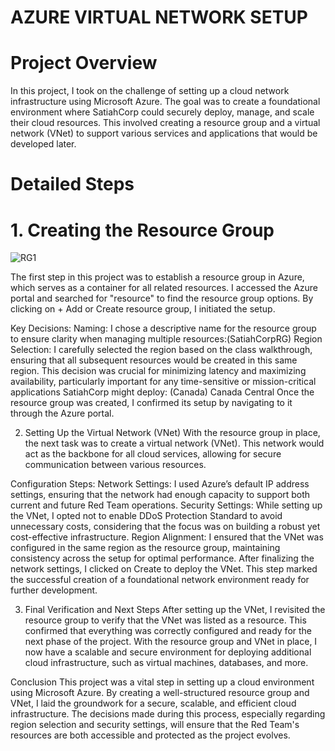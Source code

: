 # AZURE VIRTUAL NETWORK SETUP
# Project Overview
In this project, I took on the challenge of setting up a cloud network infrastructure using Microsoft Azure. The goal was to create a foundational environment where SatiahCorp could securely deploy, manage, and scale their cloud resources. This involved creating a resource group and a virtual network (VNet) to support various services and applications that would be developed later.

# Detailed Steps
# 1. Creating the Resource Group
![RG1](https://github.com/user-attachments/assets/efd86d59-2a4b-4935-94fc-4d3a37385f3f)

The first step in this project was to establish a resource group in Azure, which serves as a container for all related resources. I accessed the Azure portal and searched for "resource" to find the resource group options. By clicking on + Add or Create resource group, I initiated the setup.

Key Decisions:
Naming: I chose a descriptive name for the resource group to ensure clarity when managing multiple resources:(SatiahCorpRG)
Region Selection: I carefully selected the region based on the class walkthrough, ensuring that all subsequent resources would be created in this same region. This decision was crucial for minimizing latency and maximizing availability, particularly important for any time-sensitive or mission-critical applications SatiahCorp might deploy: (Canada) Canada Central
Once the resource group was created, I confirmed its setup by navigating to it through the Azure portal.

2. Setting Up the Virtual Network (VNet)
With the resource group in place, the next task was to create a virtual network (VNet). This network would act as the backbone for all cloud services, allowing for secure communication between various resources.

Configuration Steps:
Network Settings: I used Azure’s default IP address settings, ensuring that the network had enough capacity to support both current and future Red Team operations.
Security Settings: While setting up the VNet, I opted not to enable DDoS Protection Standard to avoid unnecessary costs, considering that the focus was on building a robust yet cost-effective infrastructure.
Region Alignment: I ensured that the VNet was configured in the same region as the resource group, maintaining consistency across the setup for optimal performance.
After finalizing the network settings, I clicked on Create to deploy the VNet. This step marked the successful creation of a foundational network environment ready for further development.

3. Final Verification and Next Steps
After setting up the VNet, I revisited the resource group to verify that the VNet was listed as a resource. This confirmed that everything was correctly configured and ready for the next phase of the project. With the resource group and VNet in place, I now have a scalable and secure environment for deploying additional cloud infrastructure, such as virtual machines, databases, and more.

Conclusion
This project was a vital step in setting up a cloud environment using Microsoft Azure. By creating a well-structured resource group and VNet, I laid the groundwork for a secure, scalable, and efficient cloud infrastructure. The decisions made during this process, especially regarding region selection and security settings, will ensure that the Red Team's resources are both accessible and protected as the project evolves.
